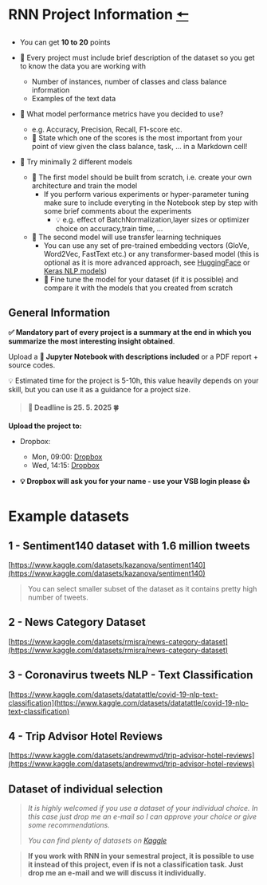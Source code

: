 # RNN Project Information [🠔](https://homel.vsb.cz/~svo0175/)
* You can get **10 to 20** points

* 📒 Every project must include brief description of the dataset so you get to know the data you are working with
  * Number of instances, number of classes and class balance information
  * Examples of the text data

* 🔎 What model performance metrics have you decided to use?
  * e.g. Accuracy, Precision, Recall, F1-score etc.
  * 📒 State which one of the scores is the most important from your point of view given the class balance, task, ... in a Markdown cell!

* 🎯 Try minimally 2 different models
    * 🚀 The first model should be built from scratch, i.e. create your own architecture and train the model
      * If you perform various experiments or hyper-parameter tuning make sure to include everyting in the Notebook step by step with some brief comments about the experiments 
        * 💡 e.g. effect of BatchNormalization,layer sizes or optimizer choice on accuracy,train time, ...
    * 🚀 The second model will use transfer learning techniques
      * You can use any set of pre-trained embedding vectors (GloVe, Word2Vec, FastText etc.) or any transformer-based model (this is optional as it is more advanced approach, see [HuggingFace](https://huggingface.co/models?pipeline_tag=text-classification&sort=trending) or [Keras NLP models](https://keras.io/api/keras_nlp/models/))
      * 📌 Fine tune the model for your dataset (if it is possible) and compare it with the models that you created from scratch

## General Information
**✅ Mandatory part of every project is a summary at the end in which you summarize the most interesting insight obtained**.
  
Upload a **📝 Jupyter Notebook with descriptions included** or a PDF report + source codes.

💡 Estimated time for the project is 5-10h, this value heavily depends on your skill, but you can use it as a guidance for a project size.

> #### **🎯 Deadline is 25. 5. 2025 🍀**
  
**Upload the project to:**

* Dropbox:
  * Mon, 09:00: [Dropbox](https://www.dropbox.com/request/pNB6V4jGTJ5W9gZzqdDG)
  * Wed, 14:15: [Dropbox](https://www.dropbox.com/request/bzrr3OpTMkXFRmC70N53)

* **💡 Dropbox will ask you for your name - use your VSB login please 👍**

# Example datasets
## 1 - Sentiment140 dataset with 1.6 million tweets
[https://www.kaggle.com/datasets/kazanova/sentiment140](https://www.kaggle.com/datasets/kazanova/sentiment140)

> You can select smaller subset of the dataset as it contains pretty high number of tweets.

## 2 - News Category Dataset
[https://www.kaggle.com/datasets/rmisra/news-category-dataset](https://www.kaggle.com/datasets/rmisra/news-category-dataset)

## 3 - Coronavirus tweets NLP - Text Classification
[https://www.kaggle.com/datasets/datatattle/covid-19-nlp-text-classification](https://www.kaggle.com/datasets/datatattle/covid-19-nlp-text-classification)

## 4 - Trip Advisor Hotel Reviews
[https://www.kaggle.com/datasets/andrewmvd/trip-advisor-hotel-reviews](https://www.kaggle.com/datasets/andrewmvd/trip-advisor-hotel-reviews)

## Dataset of individual selection
>  *It is highly welcomed if you use a dataset of your individual choice. In this case just drop me an e-mail so I can approve your choice or give some recommendations.*
> 
>  *You can find plenty of datasets on [Kaggle](https://www.kaggle.com/)*

> **If you work with RNN in your semestral project, it is possible to use it instead of this project, even if is not a classification task. Just drop me an e-mail and we will discuss it individually.**